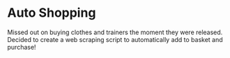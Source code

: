 # **Auto Shopping** 

Missed out on buying clothes and trainers the moment they were released. Decided to create a web scraping script to automatically add to basket and purchase!
